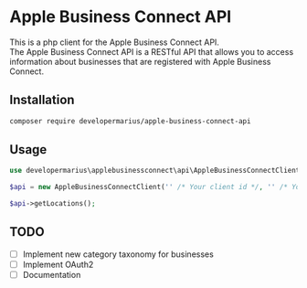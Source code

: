 # Apple Business Connect API

This is a php client for the Apple Business Connect API.  
The Apple Business Connect API is a RESTful API that allows you to access information about businesses that are registered with Apple Business Connect.

## Installation

```bash
composer require developermarius/apple-business-connect-api
```

## Usage

```php
use developermarius\applebusinessconnect\api\AppleBusinessConnectClient;

$api = new AppleBusinessConnectClient('' /* Your client id */, '' /* Your client secret */, '' /* Your company id */);

$api->getLocations();
```

## TODO
- [ ] Implement new category taxonomy for businesses
- [ ] Implement OAuth2
- [ ] Documentation
